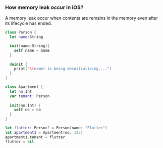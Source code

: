 ### How memory leak occur in iOS?
A memory leak occur when contents are remains in the memory even after its lifecycle has ended.

```swift
class Person {
  let name:String

  init(name:String){
    self.name = name
  }
  
  deinit {
    print("\(name) is being deinitializing....")
  }
}

class Apartment {
  let no:Int
  var tenant: Person
  
  init(no:Int) {
    self.no = no
  }
}

let flutter: Person? = Person(name: "Flutter")
let apartment1 = Apartment(no: 123)
apartment1.tenant = flutter
flutter = nil
```
